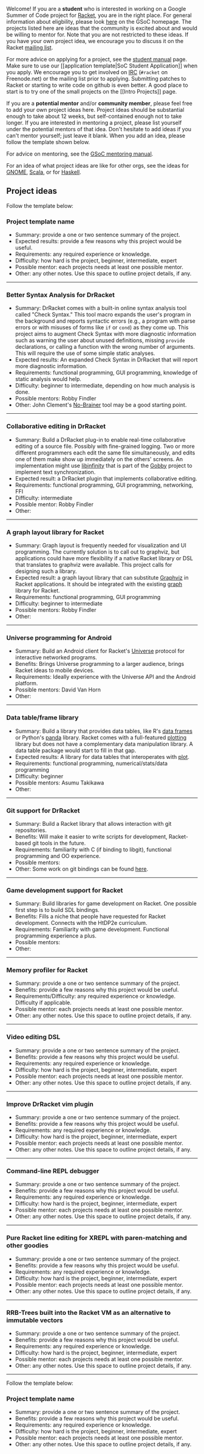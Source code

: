 Welcome! If you are a **student** who is interested in working on a Google Summer of Code project for [Racket](http://www.racket-lang.org), you are in the right place. For general information about eligbility, please look [here](https://summerofcode.withgoogle.com/get-started/) on the GSoC homepage. The projects listed here are ideas that the community is excited about and would be willing to mentor for. Note that you are not restricted to these ideas. If you have your own project idea, we encourage you to discuss it on the Racket [mailing list](http://groups.google.com/forum/#!forum/racket-users/).

For more advice on applying for a project, see the [student manual](http://write.flossmanuals.net/gsocstudentguide/what-is-google-summer-of-code/) page. Make sure to use our [[application template|SoC Student Application]] when you apply. We encourage you to get involved on [IRC](https://racket-lang.org/irc-chat.html) (`#racket` on Freenode.net) or the mailing list prior to applying. Submitting patches to Racket or starting to write code on github is even better. A good place to start is to try one of the small projects on the [[Intro Projects]] page.

If you are a **potential mentor** and/or **community member**, please feel free to add your own project ideas here. Project ideas should be substantial enough to take about 12 weeks, but self-contained enough not to take longer. If you are interested in mentoring a project, please list yourself under the potential mentors of that idea. Don't hesitate to add ideas if you can't mentor yourself; just leave it blank. When you add an idea, please follow the template shown below.

For advice on mentoring, see the [GSoC mentoring manual](http://en.flossmanuals.net/GSoCMentoring/).

For an idea of what project ideas are like for other orgs, see the ideas for [GNOME](http://live.gnome.org/SummerOfCode2012/Ideas), [Scala](http://www.scala-lang.org/gsoc2011), or for [Haskell](http://hackage.haskell.org/trac/summer-of-code/report/1).

## Project ideas ##

Follow the template below:
### Project template name ###
* Summary: provide a one or two sentence summary of the project.
* Expected results: provide a few reasons why this project would be useful.
* Requirements: any required experience or knowledge.
* Difficulty: how hard is the project, beginner, intermediate, expert
* Possible mentor: each projects needs at least one possible mentor.
* Other: any other notes. Use this space to outline project details, if any.

---

### Better Syntax Analysis for DrRacket ###
* Summary: DrRacket comes with a built-in online syntax analysis tool
  called "Check Syntax."
  This tool macro expands the user's program in the background
  and reports syntactic errors (e.g., a program with parse errors or
  with misuses of forms like `if` or `cond`) as they come up.
  This project aims to augment Check Syntax with more diagnostic information
  such as warning the user about unused definitions, missing `provide` declarations,
  or calling a function with the wrong number of arguments. This will require
  the use of some simple static analyses.
* Expected results: An expanded Check Syntax in DrRacket that will
  report more diagnostic information.
* Requirements: functional programming, GUI programming, knowledge of static analysis would help.
* Difficulty: beginner to intermediate, depending on how much analysis is done.
* Possible mentors: Robby Findler
* Other: John Clement's [No-Brainer](http://planet.racket-lang.org/display.ss?package=no-brainer.plt&owner=clements) tool may be a good starting point.

---

### Collaborative editing in DrRacket ###
* Summary: Build a DrRacket plug-in to enable real-time collaborative editing
           of a source file. Possibly with fine-grained logging.
           Two or more different programmers each edit the same file
           simultaneously, and edits one of them make show up immediately
           on the others' screens. An implementation might use
           [libinfinity](http://infinote.org/) that is part of the [Gobby](https://gobby.github.io/)
           project to implement text synchronization.
* Expected result: a DrRacket plugin that implements collaborative editing.
* Requirements: functional programming, GUI programming, networking, FFI
* Difficulty: intermediate
* Possible mentor: Robby Findler
* Other:

---

### A graph layout library for Racket ###
* Summary: Graph layout is frequently needed for visualization
           and UI programming. The currently solution is to call
           out to graphviz, but applications could have more
           flexibility if a native Racket library or DSL that
           translates to graphviz were available.
           This project calls for designing such a library.
* Expected result: a graph layout library that can substitute [Graphviz](http://www.graphviz.org/) in Racket applications. It should be integrated with the existing [graph](https://github.com/stchang/graph) library for Racket.
* Requirements: functional programming, GUI programming
* Difficulty: beginner to intermediate
* Possible mentors: Robby Findler
* Other:

---

### Universe programming for Android ###
* Summary: Build an Android client for Racket's [Universe](http://docs.racket-lang.org/teachpack/2htdpuniverse.html) protocol for interactive networked programs.
* Benefits: Brings Universe programming to a larger audience, brings Racket ideas to mobile devices.
* Requirements: Ideally experience with the Universe API and the Android platform.
* Possible mentors: David Van Horn
* Other:

---

### Data table/frame library ###
* Summary: Build a library that provides data tables, like R's [data frames](http://cran.r-project.org/doc/manuals/R-lang.html#Data-frame-objects) or Python's [panda](http://pandas.pydata.org/pandas-docs/stable/index.html) library.
           Racket comes with a full-featured [plotting](http://docs.racket-lang.org/plot/index.html) library
           but does not have a complementary data manipulation library. A data table package would
           start to fill in that gap.
* Expected results: A library for data tables that interoperates with [plot](http://docs.racket-lang.org/plot/index.html).
* Requirements: functional programming, numerical/stats/data programming
* Difficulty: beginner
* Possible mentors: Asumu Takikawa
* Other:

---

### Git support for DrRacket ###
* Summary: Build a Racket library that allows interaction with git repositories.
* Benefits: Will make it easier to write scripts for development, Racket-based git tools in the future.
* Requirements: familiarity with C (if binding to libgit), functional programming and OO experience.
* Possible mentors:
* Other: Some work on git bindings can be found [here](https://github.com/jarnaldich/racket-git).

---


### Game development support for Racket ###
* Summary: Build libraries for game development on Racket. One possible first step is to build SDL bindings.
* Benefits: Fills a niche that people have requested for Racket development. Connects with the HtDP2e curriculum.
* Requirements: Familiarity with game development. Functional programming experience a plus.
* Possible mentors:
* Other:

---

### Memory profiler for Racket ###
* Summary: provide a one or two sentence summary of the project.
* Benefits: provide a few reasons why this project would be useful.
* Requirements/Difficulty: any required experience or knowledge. Difficulty if applicable.
* Possible mentor: each projects needs at least one possible mentor.
* Other: any other notes. Use this space to outline project details, if any.

---

### Video editing DSL ###
* Summary: provide a one or two sentence summary of the project.
* Benefits: provide a few reasons why this project would be useful.
* Requirements: any required experience or knowledge.
* Difficulty: how hard is the project, beginner, intermediate, expert
* Possible mentor: each projects needs at least one possible mentor.
* Other: any other notes. Use this space to outline project details, if any.

---

### Improve DrRacket vim plugin ###
* Summary: provide a one or two sentence summary of the project.
* Benefits: provide a few reasons why this project would be useful.
* Requirements: any required experience or knowledge.
* Difficulty: how hard is the project, beginner, intermediate, expert
* Possible mentor: each projects needs at least one possible mentor.
* Other: any other notes. Use this space to outline project details, if any.

---

### Command-line REPL debugger ###
* Summary: provide a one or two sentence summary of the project.
* Benefits: provide a few reasons why this project would be useful.
* Requirements: any required experience or knowledge.
* Difficulty: how hard is the project, beginner, intermediate, expert
* Possible mentor: each projects needs at least one possible mentor.
* Other: any other notes. Use this space to outline project details, if any.

---

### Pure Racket line editing for XREPL with paren-matching and other goodies ###
* Summary: provide a one or two sentence summary of the project.
* Benefits: provide a few reasons why this project would be useful.
* Requirements: any required experience or knowledge.
* Difficulty: how hard is the project, beginner, intermediate, expert
* Possible mentor: each projects needs at least one possible mentor.
* Other: any other notes. Use this space to outline project details, if any.

---

### RRB-Trees built into the Racket VM as an alternative to immutable vectors ###
* Summary: provide a one or two sentence summary of the project.
* Benefits: provide a few reasons why this project would be useful.
* Requirements: any required experience or knowledge.
* Difficulty: how hard is the project, beginner, intermediate, expert
* Possible mentor: each projects needs at least one possible mentor.
* Other: any other notes. Use this space to outline project details, if any.

---

Follow the template below:
### Project template name ###
* Summary: provide a one or two sentence summary of the project.
* Benefits: provide a few reasons why this project would be useful.
* Requirements: any required experience or knowledge.
* Difficulty: how hard is the project, beginner, intermediate, expert
* Possible mentor: each projects needs at least one possible mentor.
* Other: any other notes. Use this space to outline project details, if any.
